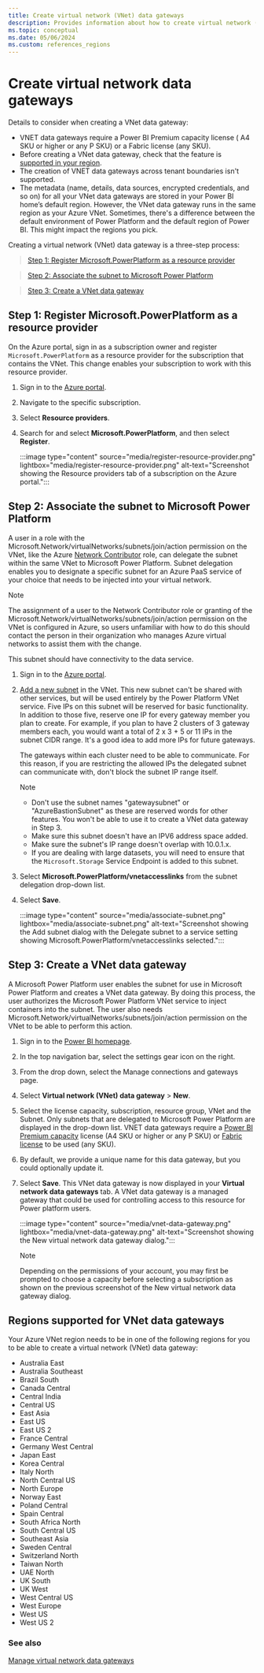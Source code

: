 ```yaml
---
title: Create virtual network (VNet) data gateways
description: Provides information about how to create virtual network (VNet) data gateways.
ms.topic: conceptual
ms.date: 05/06/2024
ms.custom: references_regions
---
```


# Create virtual network data gateways

Details to consider when creating a VNet data gateway:
- VNET data gateways require a Power BI Premium capacity license (
A4 SKU or higher or any P SKU) or a Fabric license (any SKU).
- Before creating a VNet data gateway, check that the feature is [supported in your region](#regions-supported-for-vnet-data-gateways).
- The creation of VNET data gateways across tenant boundaries isn't supported.
- The metadata (name, details, data sources, encrypted credentials, and so on) for all your VNet data gateways are stored in your Power BI home’s default region. However, the VNet data gateway runs in the same region as your Azure VNet. Sometimes, there's a difference between the default environment of Power Platform and the default region of Power BI. This might impact the regions you pick.


Creating a virtual network (VNet) data gateway is a three-step process:

> [Step 1: Register Microsoft.PowerPlatform as a resource provider](#step-1-register-microsoftpowerplatform-as-a-resource-provider)

> [Step 2: Associate the subnet to Microsoft Power Platform](#step-2-associate-the-subnet-to-microsoft-power-platform)

> [Step 3: Create a VNet data gateway](#step-3-create-a-vnet-data-gateway)


## Step 1: Register Microsoft.PowerPlatform as a resource provider

On the Azure portal, sign in as a subscription owner and register `Microsoft.PowerPlatform` as a resource provider for the subscription that contains the VNet. This change enables your subscription to work with this resource provider.

1. Sign in to the [Azure portal](https://portal.azure.com).

1. Navigate to the specific subscription.

1. Select **Resource providers**.

1. Search for and select **Microsoft.PowerPlatform**, and then select **Register**.

   :::image type="content" source="media/register-resource-provider.png" lightbox="media/register-resource-provider.png" alt-text="Screenshot showing the Resource providers tab of a subscription on the Azure portal.":::

## Step 2: Associate the subnet to Microsoft Power Platform

A user in a role with the Microsoft.Network/virtualNetworks/subnets/join/action permission on the VNet, like the Azure [Network Contributor](/azure/role-based-access-control/built-in-roles#network-contributor) role, can delegate the subnet within the same VNet to Microsoft Power Platform. Subnet delegation enables you to designate a specific subnet for an Azure PaaS service of your choice that needs to be injected into your virtual network. 

> [!NOTE]
> The assignment of a user to the Network Contributor role or granting of the Microsoft.Network/virtualNetworks/subnets/join/action permission on the VNet is configured in Azure, so users unfamiliar with how to do this should contact the person in their organization who manages Azure virtual networks to assist them with the change.

This subnet should have connectivity to the data service.

1. Sign in to the [Azure portal](https://portal.azure.com).

1. [Add a new subnet](/azure/virtual-network/virtual-network-manage-subnet#add-a-subnet) in the VNet. This new subnet can't be shared with other services, but will be used entirely by the Power Platform VNet service. Five IPs on this subnet will be reserved for basic functionality. In addition to those five, reserve one IP for every gateway member you plan to create. For example, if you plan to have 2 clusters of 3 gateway members each, you would want a total of 2 x 3 + 5 or 11 IPs in the subnet CIDR range. It's a good idea to add more IPs for future gateways.

    The gateways within each cluster need to be able to communicate. For this reason, if you are restricting the allowed IPs the delegated subnet can communicate with, don't block the subnet IP range itself. 

    > [!NOTE]
    >
    > * Don't use the subnet names "gatewaysubnet" or "AzureBastionSubnet" as these are reserved words for other features. You won't be able to use it to create a VNet data gateway in Step 3.
    > * Make sure this subnet doesn't have an IPV6 address space added.
    > * Make sure the subnet's IP range doesn't overlap with 10.0.1.x.
    > * If you are dealing with large datasets, you will need to ensure that the `Microsoft.Storage` Service Endpoint is added to this subnet.

1. Select **Microsoft.PowerPlatform/vnetaccesslinks** from the subnet delegation drop-down list.

1. Select **Save**.

   :::image type="content" source="media/associate-subnet.png" lightbox="media/associate-subnet.png" alt-text="Screenshot showing the Add subnet dialog with the Delegate subnet to a service setting showing Microsoft.PowerPlatform/vnetaccesslinks selected.":::

## Step 3: Create a VNet data gateway

A Microsoft Power Platform user enables the subnet for use in Microsoft Power Platform and creates a VNet data gateway. By doing this process, the user authorizes the Microsoft Power Platform VNet service to inject containers into the subnet. The user also needs Microsoft.Network/virtualNetworks/subnets/join/action permission on the VNet to be able to perform this action.

1. Sign in to the [Power BI homepage](https://app.powerbi.com).

1. In the top navigation bar, select the settings gear icon on the right.

1. From the drop down, select the Manage connections and gateways page.
   
1. Select **Virtual network (VNet) data gateway** > **New**.

1. Select the license capacity, subscription, resource group, VNet and the Subnet. Only subnets that are delegated to Microsoft Power Platform are displayed in the drop-down list. VNET data gateways require a [Power BI Premium capacity](/power-bi/enterprise/service-premium-what-is) license (A4 SKU or higher or any P SKU) or [Fabric license](/fabric/enterprise/buy-subscription) to be used (any SKU).

1. By default, we provide a unique name for this data gateway, but you could optionally update it.

1. Select **Save**. This VNet data gateway is now displayed in your **Virtual network data gateways** tab. A VNet data gateway is a managed gateway that could be used for controlling access to this resource for Power platform users.  

   :::image type="content" source="media/vnet-data-gateway.png" lightbox="media/vnet-data-gateway.png" alt-text="Screenshot showing the New virtual network data gateway dialog.":::

   > [!NOTE]
   > Depending on the permissions of your account, you may first be prompted to choose a capacity before selecting a subscription as shown on the previous screenshot of the New virtual network data gateway dialog.

## Regions supported for VNet data gateways

Your Azure VNet region needs to be in one of the following regions for you to be able to create a virtual network (VNet) data gateway:

* Australia East
* Australia Southeast
* Brazil South
* Canada Central
* Central India
* Central US
* East Asia
* East US
* East US 2
* France Central
* Germany West Central
* Japan East
* Korea Central
* Italy North
* North Central US
* North Europe
* Norway East
* Poland Central
* Spain Central
* South Africa North
* South Central US
* Southeast Asia
* Sweden Central
* Switzerland North
* Taiwan North
* UAE North
* UK South
* UK West
* West Central US
* West Europe
* West US
* West US 2

### See also

[Manage virtual network data gateways](manage-data-gateways.md)
